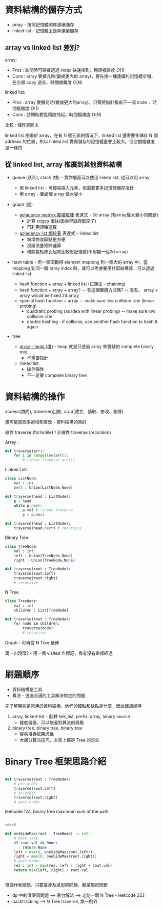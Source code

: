 # 資料結構的儲存方式

* array - 按照記憶體順序連續儲存
* linked list - 記憶體上是非連續儲存

## array vs linked list 差別?

array:
* Pros : 訪問時可直接透過 index 快速找到，時間複雜度 $O(1)$
* Cons : array 要擴充時(變成更大的 array)，要先找一塊連續的記憶體空間，在全部 copy 過去，時間複雜度 $O(N)$

linked list:
* Pros : array 要擴充時(變成更大的array)，只需將指針指向下一個 node ，時間複雜度 $O(1)$
* Cons : 訪問時要從頭訪問起，時間複雜度 $O(N)$

比較 : 儲存空間上

linked list 相繼於 array，在有 N 個元素的情況下，linked list 還需要多儲存 N 個 address 的位置，所以 linked list 實際儲存的記憶體量會比較大，但空間複雜度是一樣的

## 從 linked list, array 推廣到其他資料結構

* queue (队列), stack (栈) - 實作層面可以使用 linked list, 也可以用 array
  * 用 linked list - 可輕易插入元素，但需要更多記憶體儲存指針
  * 用 array - 要處理 array 變大變小
* graph (圖)
  * [adjacency matrirx 鄰接矩陣](https://zh.wikipedia.org/wiki/%E9%82%BB%E6%8E%A5%E7%9F%A9%E9%98%B5) 表達式 - 2d array (有array變大變小的問題)
    * 計算 edges 很快(因為早就存起來了)
    * 可利用矩陣運算
  * [adjacency list 鄰接表](https://zh.wikipedia.org/wiki/%E9%82%BB%E6%8E%A5%E8%A1%A8) 表達式 - linked list
    * 新增修改節點更方便
    * 沒辦法套矩陣運算
    * 和鄰接矩陣比起來比較省記憶體(不用開一個2d array)
* hash table - 用一個函數把 element mapping 到一個大的 array 中，當 mapping 到同一個 array index 時，就可以考慮要用什麼結構裝，可以透過 linked list
  * hash function + array + linked list (拉鍊法 - chaining)
  * hash function + array + array? -- 有這個實踐方式嗎? -- 沒有， array + array would be fixed 2d array
  * special hash function + array -- make sure low collision rate (linear probing)
    * quadratic probing (as idea with linear probing) -- make sure low collision rate 
	* double hashing - if collision, use another hash function to hash it again

* tree
  * [array - heap (堆)](https://zh.wikipedia.org/wiki/%E5%A0%86%E7%A9%8D) - heap 就是只透過 array 來實踐的 complete binary tree
    * 不需要指針
  * linked list 
    * 操作彈性
    * 不一定要 complete binary tree

# 資料結構的操作

access(訪問), traverse(走訪), crud(建立、讀取、修改、刪除)

盡可能高效率的增刪查改 - 資料結構的目的

線性 traverse (for/while) / 非線性 traverse (recursion)

Array : 

```python
def traverse(arr):
	for i in range(len(arr)):
		# linear traverse arr[i] 
```

Linked List:

```python
class ListNode:
	val : int
	next : Union[ListNode,None]

def traverse(head : ListNode):
	p = head
	while p.next:
		p.val # linear traverse
		p = p.next

def traverse(head : ListNode):
	traverse(head.next) # recursive	

```

Binary Tree

```python
class TreeNode:
	val : int
	left : Union[TreeNode,None] 
	right : Union[TreeNode,None] 

def traverse(root : TreeNode):
	traverse(root.left)
	traverse(root.right)
	# recursive

```

N Tree

```python
class TreeNode:
	val : int
	children : List[TreeNode]

def traverse(root : TreeNode):
	for node in children:
		traverse(node)
		# recursive
```

Graph - 可再從 N Tree 延伸

萬一出現環? - 用一個 visited 作標記，看有沒有重複經過

# 刷題順序

* 資料結構是工具
* 算法 - 透過合適的工具解決特定的問題

先了解哪些是常用的資料結構，他們的優點和缺點是什麼，因此建議順序

1. array, linked-list - 翻轉 link_list, prefix, array, binary search
   * 難度偏低，可以培養對算法的興趣
2. binary tree, binary tree, binary tree
   * 容易培養框架思維
   * 大部分算法技巧，本質上都是 Tree 的走訪

# Binary Tree 框架思路介紹

```python

def traverse(root : TreeNode):
	# pre-order
	traverse(root.left)
	# in-order
	traverse(root.right)
	# post-order
```

leetcode 124, binary tree maximum sum of the path

```python

res=0

def oneSideMax(root : TreeNode) -> int:
	# base case
	if root.val is None:
		return None
	left = max(0, oneSideMax(root.left))
	right = max(0, oneSideMax(root.right))
	# post-order
	res : int = max(res, left + right + root.val)
	return max(left, right) + root.val
	
```

根據作者經驗，只要是涉及遞迴的問題，都是屬的問題

* dp 中的湊零錢問題 --> 暴力解法 --> 走訪一顆 N Tree - leetcode 322
* backtracking --> N Tree traverse, 無一例外

